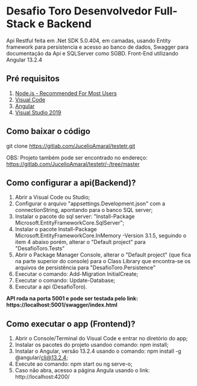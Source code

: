 
# Desafio Toro Desenvolvedor Full-Stack e Backend

Api Restful feita em .Net SDK 5.0.404, em camadas, usando Entity framework para persistencia e acesso ao banco de dados,
Swagger para documentação da Api e SQLServer como SGBD.
Front-End utilizando Angular 13.2.4


## Pré requisitos
 
1. [Node.js - Recommended For Most Users](https://nodejs.org/en/download/)
2. [Visual Code](https://code.visualstudio.com/download)
3. [Angular](https://angular.io/guide/setup-local)
4. [Visual Studio 2019](https://visualstudio.microsoft.com/pt-br/vs/)

## Como baixar o código

git clone https://gitlab.com/JucelioAmaral/testetr.git

OBS: Projeto também pode ser encontrado no endereço: https://gitlab.com/JucelioAmaral/testetr/-/tree/master

## Como configurar a api(Backend)?

1. Abrir a Visual Code ou Studio;
2. Configurar o arquivo "appsettings.Development.json" com a connectionString, apontando para o banco SQL server;
3. Instalar o pacote do sql server: "Install-Package Microsoft.EntityFrameworkCore.SqlServer";
4. Instalar o pacote Install-Package Microsoft.EntityFrameworkCore.InMemory -Version 3.1.5, seguindo o item 4 abaixo porém, alterar o "Default project" para "DesafioToro.Tests"
5. Abrir o Package Manager Console, alterar o "Default project" (que fica na parte superior do console) para o Class Library que encontra-se os arquivos de persistência para "DesafioToro.Persistence"
6. Executar o comando: Add-Migration InitialCreate;
7. Executar o comando: Update-Database;
8. Executar a api (DesafioToro).

**API roda na porta 5001 e pode ser testada pelo link: https://localhost:5001/swagger/index.html**

## Como executar o app (Frontend)?

1. Abrir o Console/Terminal do Visual Code e entrar no diretório do app;
2. Instalar os pacotes do projeto usandoo comando: npm install;
3. Instalar o Angular, versão 13.2.4 usando o comando: npm install -g @angular/cli@13.2.4;
4. Execute ao comando: npm start ou ng serve-o;
5. Caso não abra, acesso a página Angula usando o link: http://localhost:4200/
